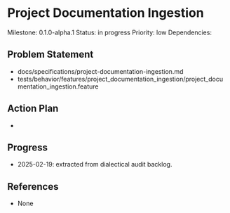 # Project Documentation Ingestion
Milestone: 0.1.0-alpha.1
Status: in progress
Priority: low
Dependencies:

## Problem Statement
<description>

- docs/specifications/project-documentation-ingestion.md
- tests/behavior/features/project_documentation_ingestion/project_documentation_ingestion.feature

## Action Plan
- <tasks>

## Progress
- 2025-02-19: extracted from dialectical audit backlog.

## References
- None
